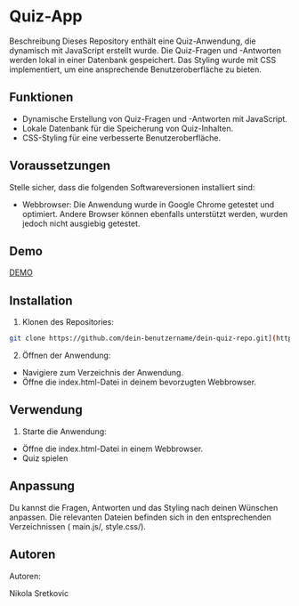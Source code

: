 
# Quiz-App

Beschreibung
Dieses Repository enthält eine Quiz-Anwendung, die dynamisch mit JavaScript erstellt wurde. Die Quiz-Fragen und -Antworten werden lokal in einer Datenbank gespeichert. Das Styling wurde mit CSS implementiert, um eine ansprechende Benutzeroberfläche zu bieten.


## Funktionen

- Dynamische Erstellung von Quiz-Fragen und -Antworten mit JavaScript.
- Lokale Datenbank für die Speicherung von Quiz-Inhalten.
- CSS-Styling für eine verbesserte Benutzeroberfläche.

## Voraussetzungen

Stelle sicher, dass die folgenden Softwareversionen installiert sind:

- Webbrowser: Die Anwendung wurde in Google Chrome getestet und optimiert. Andere Browser können ebenfalls unterstützt werden, wurden jedoch nicht ausgiebig getestet.
## Demo

[DEMO](https://nikolasretko.github.io/Projekt_lev3_12_Quiz/)

## Installation

1. Klonen des Repositories:

```bash
git clone https://github.com/dein-benutzername/dein-quiz-repo.git](https://github.com/NikolaSretko/Projekt_lev3_12_Quiz.git)

```
2. Öffnen der Anwendung:

- Navigiere zum Verzeichnis der Anwendung.
- Öffne die index.html-Datei in deinem bevorzugten Webbrowser.
## Verwendung

1. Starte die Anwendung:

- Öffne die index.html-Datei in einem Webbrowser.
- Quiz spielen
 
## Anpassung

Du kannst die Fragen, Antworten und das Styling nach deinen Wünschen anpassen. Die relevanten Dateien befinden sich in den entsprechenden Verzeichnissen ( main.js/, style.css/).
## Autoren

Autoren:

Nikola Sretkovic

